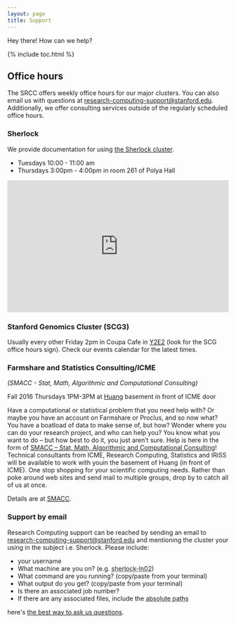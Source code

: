 ```yaml
---
layout: page
title: Support
---
```


<p class="message">
  Hey there! How can we help? 
</p>

{% include toc.html %}

## Office hours
The SRCC offers weekly office hours for our major clusters. You can also email us with questions at <a href="mailto:research-computing-support@stanford.edu">research-computing-support@stanford.edu</a>. Additionally, we offer consulting services outside of the regularly scheduled office hours.


### Sherlock
We provide documentation for using <a href="http://sherlock.stanford.edu/mediawiki/index.php/Main_Page" target="_blank">the Sherlock cluster</a>.
<ul class='message'>
    <li>Tuesdays 10:00 - 11:00 am</li>
    <li>Thursdays 3:00pm - 4:00pm in room 261 of Polya Hall</li>
</ul>

<iframe src="https://www.google.com/maps/embed?pb=!1m18!1m12!1m3!1d3168.3456898705863!2d-122.17742339999998!3d37.4289376!2m3!1f0!2f0!3f0!3m2!1i1024!2i768!4f13.1!3m3!1m2!1s0x808fa4d4600d1a1d%3A0x183cddbf00d0050f!2sPolya+Hall%2C+Stanford%2C+CA+94305!5e0!3m2!1sen!2sus!4v1476571431317" width="100%" height="300" frameborder="0" style="border:0" allowfullscreen></iframe>

### Stanford Genomics Cluster (SCG3)
Usually every other Friday 2pm in Coupa Cafe in <a href="https://campus-map.stanford.edu/?id=&lat=37.428572&lng=-122.1756678&zoom=15&srch=Huang%20Engineering%20Center" target="_blank">Y2E2</a> (look for the SCG office hours sign). Check our events calendar for the latest times.

### Farmshare and Statistics Consulting/ICME 
<em>(SMACC - Stat, Math, Algorithmic and Computational Consulting)</em>

<p class="message">
Fall 2016 Thursdays 1PM-3PM at <a href="http://campus-map.stanford.edu/?id=&lat=37.43476699967559&lng=-122.17429865&zoom=15&srch=Huang%20Engineering%20Center" target="_blank">Huang</a> basement in front of ICME door
</p>

Have a computational or statistical problem that you need help with? Or maybe you have an account on Farmshare or Proclus, and so now what? You have a boatload of data to make sense of, but how? Wonder where you can do your research project, and who can help you? You know what you want to do – but how best to do it, you just aren’t sure. Help is here in the form of <a target="_blank" href="https://web.stanford.edu/group/su-hpc/cgi-bin/mediawiki/index.php/SMACC">SMACC – Stat, Math, Algorithmic and Computational Consulting</a>! Technical consultants from ICME, Research Computing, Statistics and IRiSS will be available to work with youin the basement of Huang (in front of ICME). One stop shopping for your scientific computing needs. Rather than poke around web sites and send mail to multiple groups, drop by to catch all of us at once. 

Details are at <a target="_blank" href="https://web.stanford.edu/group/su-hpc/cgi-bin/mediawiki/index.php/SMACC">SMACC</a>.

### Support by email

Research Computing support can be reached by sending an email to <a href="mailto:research-computing-support@stanford.edu">research-computing-support@stanford.edu</a> and mentioning the cluster your using in the subject  i.e. <abbr>Sherlock</abbr>. Please include:

* your username
* What machine are you on? (e.g. <abbr title="this is usually the address line of your terminal">sherlock-ln02</abbr>)
* What command are you running? (copy/paste from your terminal)
* What output do you get? (copy/paste from your terminal)
* Is there an associated job number?
* If there are any associated files, include the <abbr title="eg: /scratch/users/vsochat/DATA/file.txt">absolute paths</abbr>

here's <a href="http://sherlock.stanford.edu/mediawiki/index.php/How_to_ask_questions" target="_blank">the best way to ask us questions</a>.
